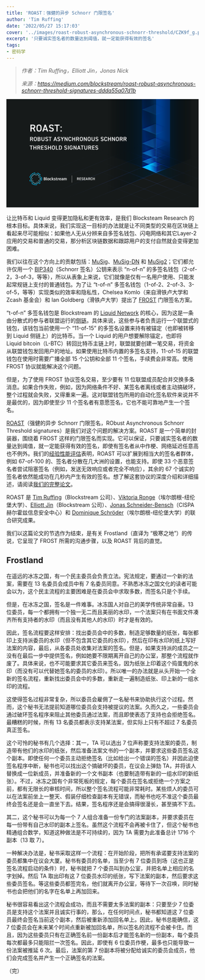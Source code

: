 ```yaml
---
title: 'ROAST：强健的异步 Schnorr 门限签名'
author: 'Tim Ruffing'
date: '2022/05/27 15:17:03'
cover: '../images/roast-robust-asynchronous-schnorr-threshold/CZK9f_g.png'
excerpt: '只要诚实签名者的数量达到阈值，就一定能获得有效的签名'
tags:
- 密码学
---
```



> *作者：Tim Ruffing，Elliott Jin，Jonas Nick*
> 
> *来源：<https://medium.com/blockstream/roast-robust-asynchronous-schnorr-threshold-signatures-ddda55a07d1b>*





![img](../images/roast-robust-asynchronous-schnorr-threshold/CZK9f_g.png)

让比特币和 Liquid 变得更加隐私和更有效率，是我们 Blocksteam Research 的根本目标。具体来说，我们实现这一目标的办法就是让不同类型的交易在区块链上看起来尽可能相似：如果他人无从分辨来自多签名钱包、闪电网络和其它Layer-2 应用的交易和普通的交易，那分析区块链数据和跟踪用户的支付自然就会变得更加困难。

我们以往在这个方向上的贡献包括：[MuSig](https://blog.blockstream.com/en-musig-a-new-multisignature-standard/)、[MuSig-DN](https://medium.com/blockstream/musig-dn-schnorr-multisignatures-with-verifiably-deterministic-nonces-27424b5df9d6) 和 [MuSig2](https://medium.com/blockstream/musig2-simple-two-round-schnorr-multisignatures-bf9582e99295)；它们都允许仅用一个 [BIP340](https://github.com/bitcoin/bips/blob/master/bip-0340.mediawiki)（Schnorr 签名）公钥来表示 “n-of-n” 的多签名钱包（2-of-2，3-of-3，等等），所以从表象上来说，它们就像是仅有一名用户使用、只能发起常规链上支付的普通钱包。为了让 “t-of-n” 多签名钱包（1-of-2、2-of-3、3-of-5，等等）实现类似的效率和隐私性，Chelsea Komlo（来自滑铁卢大学和 Zcash 基金会）和 Ian Goldberg（滑铁卢大学）提出了 [FROST](https://eprint.iacr.org/2020/852) 门限签名方案。

“t-of-n” 多签名钱包是 Blockstream 的 [Liquid Network](https://blockstream.com/liquid/) 的核心，因为这是一条由分散式的参与者联盟运行的[侧链](https://blockstream.com/assets/downloads/pdf/liquid-whitepaper.pdf)。具体来说，这些参与者负责运行一个联盟式的钱包，该钱包当前使用一个 “11-of-15” 的多签名设置来持有被锚定（也即被转移到 Liquid 侧链上）的比特币。当一个 Liquid 的用户想要解除锚定，也即将 Liquid bitcoin（L-BTC）转回比特币主链上时，联盟就要创建一笔交易，将资金从联盟钱包发回用户的地址。如果使用比特币内置的多签名支持，11-of-15 的联盟钱包在使用时需要广播全部 15 个公钥和全部 11 个签名，手续费会非常高。使用 FROST 协议就能解决这个问题。

但是，为了使用 FROST 协议签名交易，至少要有 11 位联盟成员配合并交换多条消息。如果合作失败，例如，因为网络条件不好、某签名者离线或者主动搞破环，整个过程就会失败，又得重来一遍。这对联盟钱包所用的自动化签名软件来说并不是最优的，因为即使至少 11 个签名者有意愿签名，它也不能可靠地产生一个签名。

[ROAST](https://eprint.iacr.org/2022/550.pdf)（强健的异步 Schnorr 门限签名，RObust Asynchronous Schnorr Threshold signatures）是我们对这个问题的解决方案。ROAST 是一个简单的封装器，围绕着 FROST 这样的门限签名而实现。它可以保证，只要诚实签名者的数量达到阈值，就一定能获得有效的签名，即使有签名者从中作梗、网络延迟任意高也不例外。我们的[经验性能评估](https://github.com/robot-dreams/roast)表明，ROAST 可以扩展到相当大的签名者群体，例如 67-of-100 的、签名者分散在几大洲的设置，也能支持。即使 33 个恶意签名者尝试阻塞签名（例如，发送无效响应或者完全不响应），其余的 67 个诚实的签名者依然能成功在几秒内产生有效的签名。想了解这套协议的深度介绍和详细描述，请阅读[我们的完整论文](https://eprint.iacr.org/2022/550.pdf)。

ROAST 是 [Tim Ruffing](https://twitter.com/real_or_random?lang=de)（Blockstream 公司）、[Viktoria Ronge](https://www.chaac.tf.fau.eu/person/viktoria-ronge)（埃尔朗根-纽伦堡大学）、[Elliott Jin](https://twitter.com/robot__dreams?lang=de)（Blockstream 公司）、[Jonas Schneider-Bensch](https://twitter.com/jonschben)（CISPA 赫尔霍兹信息安全中心）和 [Dominique Schröder](https://twitter.com/doschroeder)（埃尔朗根-纽伦堡大学）的联合研究成果。

我们以这篇论文的节选作为结束，是有关 Frostland（直译为 “极寒之地”）的传说，它呈现了 FROST 所需的沟通步骤，以及 ROAST 背后的直觉。

## Frostland

在遥远的冰冻之国，有一个民主委员会负责立法。宪法规定，要通过一个新的法案，需要在 13 名委员会成员中有 7 名委员同意。不熟悉冰冻之国文化的读者可能会以为，这个民主流程的主要困难是在委员会中求取多数，而签名只是个手续。

但是，在冰冻之国，签名是一件难事。冰冻国人对自己的美学传统非常自豪。13 位委员，每一个都拥有一个独一无二而且美丽的水印，一个法案只有在书面文件凑齐所有支持者的水印（而且没有其他人的水印）时才是有效的。

因此，签名流程要这样安排：找出委员会中的多数，制造足够数量的纸张，每张都印上支持派委员的水印（但不包含其它委员的水印），然后在印有水印的纸上写好法案的内容，最后，从各委员处收集对法案的签名。但是，如果支持派的成员之一没有在最后一步中提供签名，例如她要不限期离开自己的办公室，那整个流程就作废了。具体来说，也不可能要求其它委员来签名，因为纸张上印着这个捣蛋鬼的水印（而没有可以代替她签名的委员的水印）。所以唯一的办法就是从头开始一个全新的签名流程，重新找出委员会中的多数，重新走一遍制造纸张、印上新的一组水印的流程。

这使得签名过程非常复杂，所以委员会雇佣了一名秘书来协助执行这个过程。然而，这个秘书无法提前知道哪位委员会支持被提议的法案。久而久之，一些委员会通过破环签名程序来阻止其他委员通过法案，而且即使表态了支持也会拒绝签名。最糟糕的时候，所有 13 名委员都表示支持某法案，但实际上只有不超过 7 名委员真正签名。

这个可怜的秘书有几个选择：其一，TA 可以选出 7 位声称要支持法案的委员，制造带有他们的水印的纸张，然后准备法案文书的一个副本，并要求这些委员签名这个副本。即使任何一个委员主动拒绝签名（比如给出一个错误的签名）并因此迫使签名程序中断，秘书也可以找出这个搞破坏的委员，在议会上弹劾 TA，并将该人替换成一位新成员，并准备新的一个文书副本（也要制造带有新的一组水印的新纸张）。不过，冰冻之国有个非常死板的规定，每个委员在签名或拒绝一个方案之前，都有无限长的审核时间，所以整个签名流程可能非常耗时。某些烦人的委员可以在法案前坐上一整天、假装仔细检查副本有无错误，而秘书也吃不准这个委员最终会签名还是会一直坐下去。结果，签名程序还是会搞得很漫长，甚至搞不下去。

其二，这个秘书可以为每一个 7 人组合准备一份专门的法案副本，并要求委员在每一份带有自己水印的副本上签名。虽然这个流程不会再被卡住了，但这个秘书也精通组合数学，知道这种做法是不可持续的，因为 TA 需要为此准备总计 1716 个副本（13 取 7）。

一种解决办法是，秘书采取这样一个流程：在开始阶段，把所有承诺要支持法案的委员都集中在议会大厦。秘书有委员的名单，当至少有 7 位委员到场（这也正是签名流程启动的条件）时，秘书就把 7 个委员叫到办公室，并把名单上相应的名字划掉。然后 TA 取出印有这 7 位委员水印的纸张，写下法案的副本，然后要求这些委员签名。等这些委员都签完名，他们就离开办公室，等待下一次召唤，同时秘书也会把他们的名字在名单上再加回来。

秘书很容易看出这个流程会成功，而且不需要太多法案的副本：只要至少 7 位委员是支持这个法案并且诚实行事的，那么，在任何时间点，秘书都知道这 7 位委员最终会签名当前这个副本，然后被重新添加回名单上。因此，秘书总能确信，这 7 位委员会在未来某个时间点重新被加回名单，所以签名的流程不会被卡住。而且，因为这些委员只有在正确签名前一份副本后才能签名新的一份副本，每个委员每次都最多只能阻拦一次签名。因此，即使有 6 位委员作梗，最多也只能导致一份法案被推延 6 次。最后，法案的第 7 份副本将被分配给诚实的委员会成员，他们会完成签名并产生一个正确签名的法案。

（完）